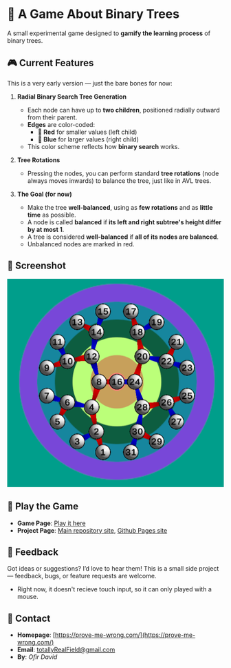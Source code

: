 # 🌳 A Game About Binary Trees

A small experimental game designed to **gamify the learning process** of binary trees.

## 🎮 Current Features

This is a very early version — just the bare bones for now:

1. **Radial Binary Search Tree Generation**
   - Each node can have up to **two children**, positioned radially outward from their parent.
   - **Edges** are color-coded:
     - 🔴 **Red** for smaller values (left child)
     - 🔵 **Blue** for larger values (right child)
   - This color scheme reflects how **binary search** works.

2. **Tree Rotations**
   - Pressing the nodes, you can perform standard **tree rotations** (node always moves inwards) to balance the tree, just like in AVL trees.

3. **The Goal (for now)**
   - Make the tree **well-balanced**, using as **few rotations** and as **little time** as possible.
   - A node is called **balanced** if **its left and right subtree's height differ by at most 1**.
   - A tree is considered **well-balanced** if **all of its nodes are balanced**.
   - Unbalanced nodes are marked in red.

## 📸 Screenshot

![balanced tree](Documentation/balanced_tree_31.png)

## 🔗 Play the Game

- **Game Page**: [Play it here](https://totallyreal.github.io/Binary-Trees/webgl/)
- **Project Page**: [Main repository site](https://github.com/TotallyReal/Binary-Trees),  [Github Pages site](https://totallyreal.github.io/Binary-Trees/)

## 💬 Feedback

Got ideas or suggestions? I’d love to hear them! This is a small side project — feedback, bugs, or feature requests are welcome.
- Right now, it doesn't recieve touch input, so it can only played with a mouse.

## 📇 Contact

- **Homepage**: [https://prove-me-wrong.com/](https://prove-me-wrong.com/)
- **Email**: [totallyRealField@gmail.com](mailto:totallyRealField@gmail.com)
- **By**: *Ofir David*

